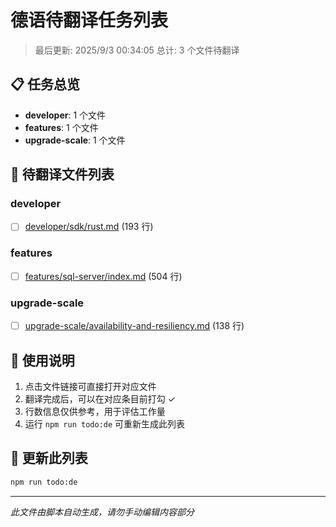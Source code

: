 # 德语待翻译任务列表

> 最后更新: 2025/9/3 00:34:05
> 总计: 3 个文件待翻译

## 📋 任务总览

- **developer**: 1 个文件
- **features**: 1 个文件
- **upgrade-scale**: 1 个文件

## 📝 待翻译文件列表

### developer

- [ ] [developer/sdk/rust.md](./developer/sdk/rust.md) (193 行)

### features

- [ ] [features/sql-server/index.md](./features/sql-server/index.md) (504 行)

### upgrade-scale

- [ ] [upgrade-scale/availability-and-resiliency.md](./upgrade-scale/availability-and-resiliency.md) (138 行)

## 📖 使用说明

1. 点击文件链接可直接打开对应文件
2. 翻译完成后，可以在对应条目前打勾 ✓
3. 行数信息仅供参考，用于评估工作量
4. 运行 `npm run todo:de` 可重新生成此列表

## 🔄 更新此列表

```bash
npm run todo:de
```

---

*此文件由脚本自动生成，请勿手动编辑内容部分*
